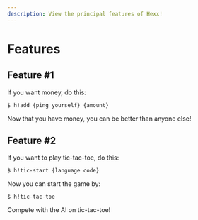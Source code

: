 ```yaml
---
description: View the principal features of Hexx!
---
```


# Features

## Feature \#1

If you want money, do this:

```
$ h!add {ping yourself} {amount}
```

Now that you have money, you can be better than anyone else!

## Feature \#2

If you want to play tic-tac-toe, do this:

```
$ h!tic-start {language code}
```

Now you can start the game by:

```
$ h!tic-tac-toe
```

Compete with the AI on tic-tac-toe!




